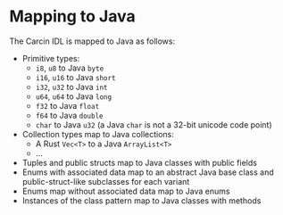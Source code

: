 # Mapping to Java

The Carcin IDL is mapped to Java as follows:

* Primitive types:
    * `i8`, `u8` to Java `byte`
    * `i16`, `u16` to Java `short`
    * `i32`, `u32` to Java `int`
    * `u64`, `u64` to Java `long`
    * `f32` to Java `float`
    * `f64` to Java `double`
    * `char` to Java `u32` (a Java `char` is not a 32-bit unicode code point)
* Collection types map to Java collections:
    * A Rust `Vec<T>` to a Java `ArrayList<T>`
    * ...
* Tuples and public structs map to Java classes with public fields
* Enums with associated data map to an abstract Java base class and public-struct-like subclasses for each variant
* Enums map without associated data map to Java enums
* Instances of the class pattern map to Java classes with methods